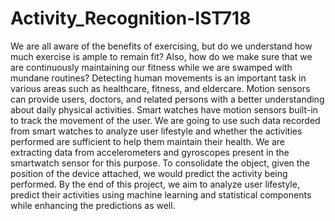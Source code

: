 # Activity_Recognition-IST718
We are all aware of the benefits of exercising, but do we understand how much exercise is ample to remain fit? Also, how do we make sure that we are continuously maintaining our fitness while we are swamped with mundane routines? Detecting human movements is an important task in various areas such as healthcare, fitness, and eldercare. Motion sensors can provide users, doctors, and related persons with a better understanding about daily physical activities. Smart watches have motion sensors built-in to track the movement of the user. We are going to use such data recorded from smart watches to analyze user lifestyle and whether the activities performed are sufficient to help them maintain their health. We are extracting data from accelerometers and gyroscopes present in the smartwatch sensor for this purpose. To consolidate the object, given the position of the device attached, we would predict the activity being performed.
By the end of this project, we aim to analyze user lifestyle, predict their activities using machine learning and statistical components while enhancing the predictions as well.
